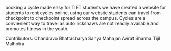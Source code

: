 
booking a cycle made easy for TIET students
we have created a website for students to rent cycles online, using our website students can travel from checkpoint to checkpoint spread across the campus.
Cycles are a convienient way to travel as auto rickshaws are not readily available and promotes fitness in the youth.

Contributors:
Chandravo Bhattacharya
Sanya Mahajan
Avirat Sharma
Tijil Malhotra
